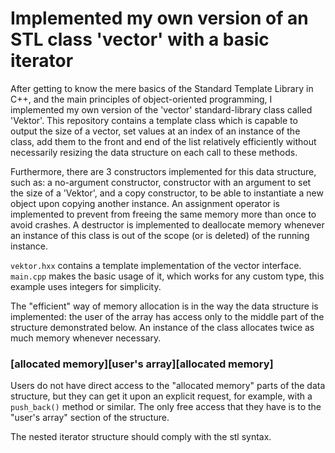 # Implemented my own version of an STL class 'vector' with a basic iterator
After getting to know the mere basics of the Standard Template Library in C++, and the main principles of object-oriented programming, I implemented my own version of the 'vector' standard-library class called 'Vektor'. This repository contains a template class which is capable to output the size of a vector, set values at an index of an instance of the class, add them to the front and end of the list relatively efficiently without necessarily resizing the data structure on each call to these methods.<br>

Furthermore, there are 3 constructors implemented for this data structure, such as: a no-argument constructor, constructor with an argument to set the size of a 'Vektor', and a copy constructor, to be able to instantiate a new object upon copying another instance. An assignment operator is implemented to prevent from freeing the same memory more than once to avoid crashes. A destructor is implemented to deallocate memory whenever an instance of this class is out of the scope (or is deleted) of the running instance.<br>

`vektor.hxx` contains a template implementation of the vector interface.
`main.cpp` makes the basic usage of it, which works for any custom type, this example uses integers for simplicity.

The "efficient" way of memory allocation is in the way the data structure is implemented: the user of the array has access only to the middle part of the structure demonstrated below. An instance of the class allocates twice as much memory whenever necessary.

### [allocated memory][user's array][allocated memory]

Users do not have direct access to the "allocated memory" parts of the data structure, but they can get it upon an explicit request, for example, with a `push_back()` method or similar. The only free access that they have is to the "user's array" section of the structure.

The nested iterator structure should comply with the stl syntax.